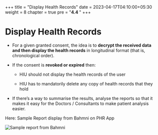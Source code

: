 +++
title = "Display Health Records"
date = 2023-04-17T04:10:00+05:30
weight = 8
chapter = true
pre = "<b>4.4 </b>"
+++

# Display Health Records

- For a given granted consent, the idea is to **decrypt the received data and then display the health records** in longitudinal format (that is, chronological order).

- If the consent is **revoked or expired** then:

	- HIU should not display the health records of the user 

	- HIU has to mandatorily delete any copy of health records that they hold


- If there’s a way to summarise the results, analyse the reports so that it makes it easy for the Doctors / Consultants to make patient analysis easier.

Here: Sample Report display from Bahmni on PHR App

![Sample report from Bahmni](/abdm-docs/img/diagnostic-report-sample2.gif)  

